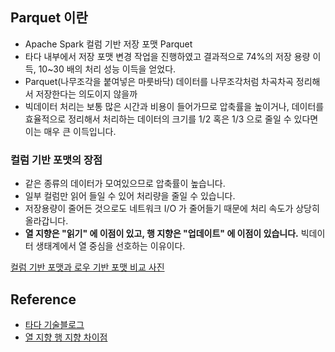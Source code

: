 ## Parquet 이란
- Apache Spark 컬럼 기반 저장 포맷 Parquet
- 타다 내부에서 저장 포맷 변경 작업을 진행하였고 결과적으로 74%의 저장 용량 이득, 10~30 배의 처리 성능 이득을 얻었다.
- Parquet(나무조각을 붙여넣은 마룻바닥) 데이터를 나무조각처럼 차곡차곡 정리해서 저장한다는 의도이지 않을까
- 빅데이터 처리는 보통 많은 시간과 비용이 들어가므로 압축률을 높이거나, 데이터를 효율적으로 정리해서 처리하는 데이터의 크기를 1/2 혹은 1/3 으로 줄일 수 있다면 이는 매우 큰 이득입니다.

### 컬럼 기반 포맷의 장점
- 같은 종류의 데이터가 모여있으므로 압축률이 높습니다.
- 일부 컬럼만 읽어 들일 수 있어 처리량을 줄일 수 있습니다.
- 저장용량이 줄어든 것으로도 네트워크 I/O 가 줄어들기 때문에 처리 속도가 상당히 올라갑니다.
- **열 지향은 "읽기" 에 이점이 있고, 행 지향은 "업데이트" 에 이점이 있습니다.** 빅데이터 생태계에서 열 중심을 선호하는 이유이다.


[컬럼 기반 포맷과 로우 기반 포맷 비교 사진]('https://www.slideshare.net/larsgeorge/parquet-data-io-philadelphia-2013')



## Reference
- [타다 기술블로그]('http://engineering.vcnc.co.kr/2018/05/parquet-and-spark/')
- [열 지향 행 지향 차이점]('https://presmarymethuen.org/ko/dictionary/what-is-the-difference-between-a-column-oriented-and-a-row-oriented-database/')